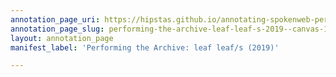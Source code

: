 ```yaml
---
annotation_page_uri: https://hipstas.github.io/annotating-spokenweb-performances/annotations/performing-the-archive-leaf-leaf-s-2019--canvas-1-1969.json
annotation_page_slug: performing-the-archive-leaf-leaf-s-2019--canvas-1-1969
layout: annotation_page
manifest_label: 'Performing the Archive: leaf leaf/s (2019)'

---
```

